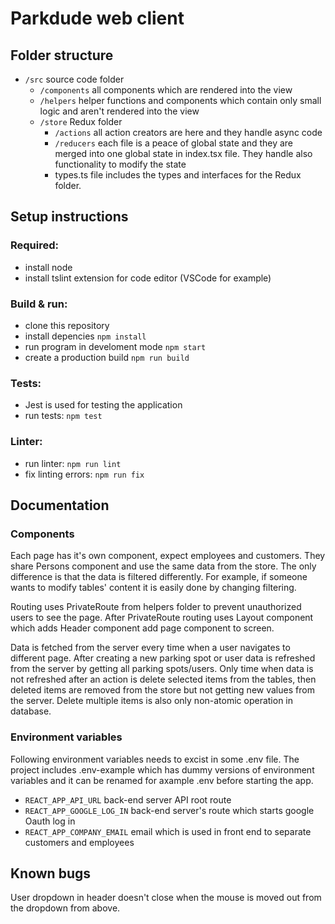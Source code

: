 # Parkdude web client

## Folder structure

- `/src` source code folder
  - `/components` all components which are rendered into the view
  - `/helpers` helper functions and components which contain only small logic and aren't rendered into the view
  - `/store` Redux folder
    - `/actions` all action creators are here and they handle async code
    - `/reducers` each file is a peace of global state and they are merged into one global state in index.tsx file. They handle also functionality to modify the state
    - types.ts file includes the types and interfaces for the Redux folder.
  

## Setup instructions

### Required:
- install node
- install tslint extension for code editor (VSCode for example)

### Build & run:
  - clone this repository
  - install depencies ```npm install```
  - run program in develoment mode  ```npm start```
  - create a production build  ```npm run build```
  
  ### Tests:
- Jest is used for testing the application
- run tests: ```npm test```

### Linter:
- run linter: ```npm run lint```
- fix linting errors: ```npm run fix```

## Documentation

### Components

Each page has it's own component, expect employees and customers. They share Persons component and use the same data from the store. The only difference  is that the data is filtered differently. For example, if someone wants to modify tables' content it is easily  done by changing filtering.

Routing uses PrivateRoute from helpers folder to prevent unauthorized users to see the page. After PrivateRoute routing uses Layout component which adds Header component add page component to screen. 

Data is fetched from the server every time when a user navigates to different page. After creating  a new parking spot or user data is refreshed from the server by getting all parking spots/users. Only time when data is not refreshed after an action is delete selected items from the tables, then deleted items are removed from the store but not getting new values from the server. Delete multiple  items is also only non-atomic operation in database.

### Environment variables

Following environment variables needs to excist in some .env file. The project includes .env-example which has dummy versions of environment variables and it can be renamed for axample .env before starting the app.
- ```REACT_APP_API_URL``` back-end server API root route 
- ```REACT_APP_GOOGLE_LOG_IN``` back-end server's route which starts google Oauth log in
- ```REACT_APP_COMPANY_EMAIL``` email which is used in front end to separate customers and employees

## Known bugs

User dropdown in header doesn't close when the mouse is moved out from the dropdown from above.